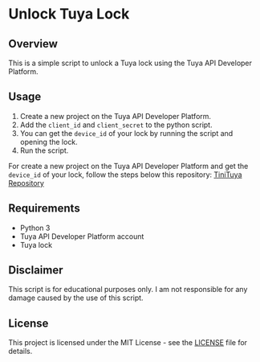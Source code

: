 # Unlock Tuya Lock

## Overview

This is a simple script to unlock a Tuya lock using the Tuya API Developer Platform.

## Usage

1. Create a new project on the Tuya API Developer Platform. 
2. Add the `client_id` and `client_secret` to the python script.
3. You can get the `device_id` of your lock by running the script and
opening the lock.
3. Run the script.

For create a new project on the Tuya API Developer Platform and get the `device_id` of your lock, follow the steps below this repository: [TiniTuya Repository](https://github.com/jasonacox/tinytuya?tab=readme-ov-file)

## Requirements

- Python 3
- Tuya API Developer Platform account
- Tuya lock

## Disclaimer

This script is for educational purposes only. I am not responsible for any damage caused by the use of this script.

## License

This project is licensed under the MIT License - see the [LICENSE](LICENSE) file for details.